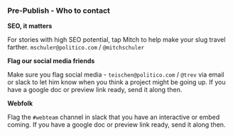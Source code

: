 ### Pre-Publish - Who to contact

**SEO, it matters**

For stories with high SEO potential, tap Mitch to help make your slug travel farther. `mschuler@politico.com` / `@mitchschuler`



**Flag our social media friends**

Make sure you flag social media - `teischen@politico.com` / `@trev` via email or slack to let him know when you think a project might be going up. If you have a google doc or preview link ready, send it along then.



**Webfolk**

Flag the `#webteam`   channel in slack that you have an interactive or embed coming. If you have a google doc or preview link ready, send it along then.

